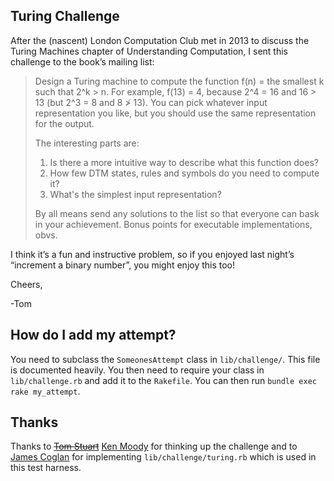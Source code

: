 ## Turing Challenge

After the (nascent) London Computation Club met in 2013 to discuss the Turing
Machines chapter of Understanding Computation, I sent this challenge to the
book’s mailing list:

> Design a Turing machine to compute the function f(n) = the smallest k such
that 2^k > n. For example, f(13) = 4, because 2^4 = 16 and 16 > 13 (but 2^3 = 8
and 8 ≯ 13). You can pick whatever input representation you like, but you should
use the same representation for the output.
>
> The interesting parts are:
>
> 1. Is there a more intuitive way to describe what this function does?
> 2. How few DTM states, rules and symbols do you need to compute it?
> 3. What's the simplest input representation?
>
> By all means send any solutions to the list so that everyone can bask in your
achievement. Bonus points for executable implementations, obvs.

I think it’s a fun and instructive problem, so if you enjoyed last night’s
“increment a binary number”, you might enjoy this too!

Cheers,

-Tom

## How do I add my attempt?

You need to subclass the `SomeonesAttempt` class in `lib/challenge/`. This file
is documented heavily. You then need to require your class in `lib/challenge.rb`
and add it to the `Rakefile`. You can then run `bundle exec rake my_attempt`.

## Thanks

Thanks to ~~[Tom Stuart](https://twitter.com/tomstuart)~~ [Ken Moody](http://www.cl.cam.ac.uk/teaching/0708/CompTheory/Tm-ex1.pdf) for thinking up the
challenge and to [James Coglan](https://twitter.com/mountain_ghosts) for
implementing `lib/challenge/turing.rb` which is used in this test harness.
